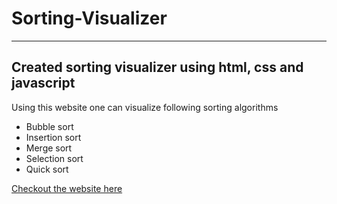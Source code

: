 # Sorting-Visualizer

---

## Created sorting visualizer using html, css and javascript

Using this website one can visualize following sorting algorithms

* Bubble sort
* Insertion sort
* Merge sort
* Selection sort
* Quick sort
  
[Checkout the website here](https://shubhamkaundal98.github.io/Sorting-visualizer/)